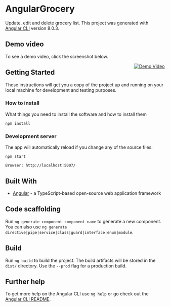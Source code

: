 # AngularGrocery

Update, edit and delete grocery list.
This project was generated with [Angular CLI](https://github.com/angular/angular-cli) version 8.0.3.

## Demo video 
To see a demo video, click the screenshot below.

<a style="float:right" href="https://www.youtube.com/watch?v=XEGO5azscFg&feature=youtu.be&hd=1" target="_blank">
  <img alt="Demo Video" src="https://i.ibb.co/k9fN0vB/grocery-list.png" />
</a>


## Getting Started

These instructions will get you a copy of the project up and running on your local machine for development and testing purposes.

### How to install

What things you need to install the software and how to install them

```
npm install
```

### Development server

The app will automatically reload if you change any of the source files.

```
npm start
```


```
Browser: http://localhost:5007/
```

## Built With

* [Angular](https://angular.io/) - a TypeScript-based open-source web application framework


## Code scaffolding

Run `ng generate component component-name` to generate a new component. You can also use `ng generate directive|pipe|service|class|guard|interface|enum|module`.


## Build

Run `ng build` to build the project. The build artifacts will be stored in the `dist/` directory. Use the `--prod` flag for a production build.

## Further help

To get more help on the Angular CLI use `ng help` or go check out the [Angular CLI README](https://github.com/angular/angular-cli/blob/master/README.md).
